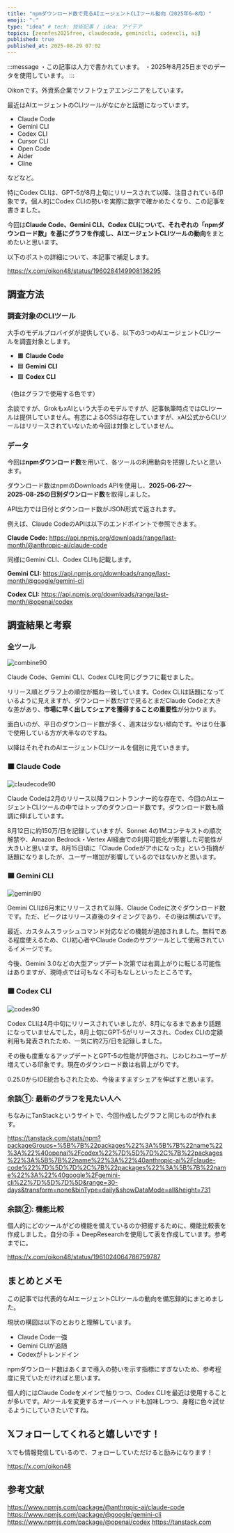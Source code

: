 ```yaml
---
title: "npmダウンロード数で見るAIエージェントCLIツール動向（2025年6–8月）"
emoji: "💡"
type: "idea" # tech: 技術記事 / idea: アイデア
topics: [zennfes2025free, claudecode, geminicli, codexcli, ai]
published: true
published_at: 2025-08-29 07:02
---
```


:::message
・この記事は人力で書かれています。
・2025年8月25日までのデータを使用しています。
:::

Oikonです。外資系企業でソフトウェアエンジニアをしています。

最近はAIエージェントのCLIツールがなにかと話題になっています。

* Claude Code
* Gemini CLI
* Codex CLI
* Cursor CLI
* Open Code
* Aider
* Cline

などなど。

特にCodex CLIは、GPT-5が8月上旬にリリースされて以降、注目されている印象です。個人的にCodex CLIの勢いを実際に数字で確かめたくなり、この記事を書きました。

今回は**Claude Code、Gemini CLI、Codex CLIについて、それぞれの「npmダウンロード数」を基にグラフを作成し、AIエージェントCLIツールの動向**をまとめたいと思います。

以下のポストの詳細について、本記事で補足します。

https://x.com/oikon48/status/1960284149908136295

## 調査方法

### 調査対象のCLIツール

大手のモデルプロバイダが提供している、以下の3つのAIエージェントCLIツールを調査対象とします。

* 🟧 **Claude Code**
* 🟦 **Gemini CLI**
* 🟩 **Codex CLI**

（色はグラフで使用する色です）

余談ですが、GrokもxAIという大手のモデルですが、記事執筆時点ではCLIツールは提供していません。有志によるOSSは存在していますが、xAI公式からCLIツールはリリースされていないため今回は対象としていません。

### データ

今回は**npmダウンロード数**を用いて、各ツールの利用動向を把握したいと思います。

ダウンロード数はnpmのDownloads APIを使用し、**2025‑06‑27〜2025‑08‑25の日別ダウンロード数**を取得しました。

API出力では日付とダウンロード数がJSON形式で返されます。

例えば、Claude CodeのAPIは以下のエンドポイントで参照できます。

**Claude Code:**
https://api.npmjs.org/downloads/range/last-month/@anthropic-ai/claude-code

同様にGemini CLI、Codex CLIも記載します。

**Gemini CLI:**
https://api.npmjs.org/downloads/range/last-month/@google/gemini-cli

**Codex CLI:**
https://api.npmjs.org/downloads/range/last-month/@openai/codex

## 調査結果と考察

### 全ツール

![combine90](/images/ai-cli-tools/combined_90days_trim_color.png)

Claude Code、Gemini CLI、Codex CLIを同じグラフに載せました。

リリース順とグラフ上の順位が概ね一致しています。Codex CLIは話題になっているように見えますが、ダウンロード数だけで見るとまだClaude Codeと大きな差があり、**市場に早く出してシェアを獲得することの重要性**が分かります。

面白いのが、平日のダウンロード数が多く、週末は少ない傾向です。やはり仕事で使用している方が大半なのですね。

以降はそれぞれのAIエージェントCLIツールを個別に見ていきます。

### 🟧 Claude Code

![claudecode90](/images/ai-cli-tools/claude_code_90days_trim_color.png)

Claude Codeは2月のリリース以降フロントランナー的な存在で、今回のAIエージェントCLIツールの中ではトップのダウンロード数です。ダウンロード数も順調に伸ばしています。

8月12日に約150万/日を記録していますが、Sonnet 4の1Mコンテキストの順次解禁や、Amazon Bedrock・Vertex AI経由での利用可能化が影響した可能性が大きいと思います。8月15日頃に「Claude Codeがアホになった」という指摘が話題になりましたが、ユーザー増加が影響しているのではないかと思います。

### 🟦 Gemini CLI

![gemini90](/images/ai-cli-tools/gemini_cli_90days_trim_color.png)

Gemini CLIは6月末にリリースされて以降、Claude Codeに次ぐダウンロード数です。ただ、ピークはリリース直後のタイミングであり、その後は横ばいです。

最近、カスタムスラッシュコマンド対応などの機能が追加されました。無料である程度使えるため、CLI初心者やClaude Codeのサブツールとして使用されているイメージです。

今後、Gemini 3.0などの大型アップデート次第では右肩上がりに転じる可能性はありますが、現時点では可もなく不可もなしといったところです。

### 🟩 Codex CLI

![codex90](/images/ai-cli-tools/codex_cli_90days_trim_color.png)

Codex CLIは4月中旬にリリースされていましたが、8月になるまであまり話題になっていませんでした。8月上旬にGPT-5がリリースされ、Codex CLIの定額利用も発表されたため、一気に約2万/日を記録しました。

その後も度重なるアップデートとGPT-5の性能が評価され、じわじわユーザーが増えている印象です。現在のダウンロード数は右肩上がりです。

0.25.0からIDE統合もされたため、今後ますますシェアを伸ばすと思います。

### 余談①: 最新のグラフを見たい人へ

ちなみにTanStackというサイトで、今回作成したグラフと同じものが作れます。

https://tanstack.com/stats/npm?packageGroups=%5B%7B%22packages%22%3A%5B%7B%22name%22%3A%22%40openai%2Fcodex%22%7D%5D%7D%2C%7B%22packages%22%3A%5B%7B%22name%22%3A%22%40anthropic-ai%2Fclaude-code%22%7D%5D%7D%2C%7B%22packages%22%3A%5B%7B%22name%22%3A%22%40google%2Fgemini-cli%22%7D%5D%7D%5D&range=30-days&transform=none&binType=daily&showDataMode=all&height=731

### 余談②: 機能比較

個人的にどのツールがどの機能を備えているのか把握するために、機能比較表を作成しました。自分の手 + DeepResearchを使用して表を作成しています。参考までに。

<!-- ![compare](/images/ai-cli-tools/comare.png) -->

https://x.com/oikon48/status/1961024064786759787

## まとめとメモ

この記事では代表的なAIエージェントCLIツールの動向を備忘録的にまとめました。

現状の構図は以下のとおりと理解しています。

* Claude Code一強
* Gemini CLIが追随
* Codexがトレンドイン

npmダウンロード数はあくまで導入の勢いを示す指標にすぎないため、参考程度に見ていただければと思います。

個人的にはClaude Codeをメインで触りつつ、Codex CLIを最近は使用することが多いです。AIツールを変更するオーバーヘッドも加味しつつ、身軽に色々試せるようにしていきたいですね。

## 𝕏フォローしてくれると嬉しいです！

𝕏でも情報発信しているので、フォローしていただけると励みになります！

https://x.com/oikon48

## 参考文献

https://www.npmjs.com/package/@anthropic-ai/claude-code
https://www.npmjs.com/package/@google/gemini-cli
https://www.npmjs.com/package/@openai/codex
https://tanstack.com